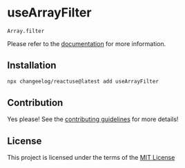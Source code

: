 # useArrayFilter

`Array.filter`

Please refer to the [documentation](#) for more information.

## Installation

```bash
npx changeelog/reactuse@latest add useArrayFilter
```

## Contribution

Yes please! See the [contributing guidelines](/CONTRIBUTING.md) for more details!

## License

This project is licensed under the terms of the [MIT License](/LICENSE)
